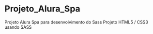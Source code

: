 # Projeto_Alura_Spa
Projeto Alura Spa para desenvolvimento do Sass
Projeto HTML5 / CSS3 usando SASS 
